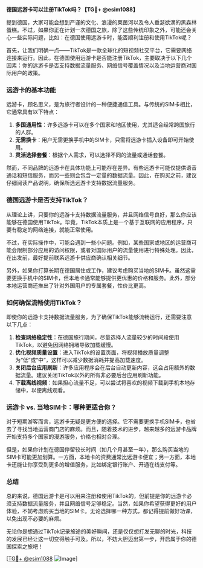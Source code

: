 **德国远游卡可以注册TikTok吗？【TG💪+ @esim1088】**

提到德国，大家可能会想到严谨的文化、浪漫的莱茵河以及令人垂涎欲滴的黑森林蛋糕。不过，如果你正在计划一次德国之旅，除了这些传统印象之外，可能还会关心一些实际问题，比如：在德国使用远游卡时，能否顺利注册和使用TikTok呢？

首先，让我们明确一点——TikTok是一款全球化的短视频社交平台，它需要网络连接来运行。因此，在德国使用远游卡是否能注册TikTok，主要取决于以下几个因素：你的远游卡是否支持数据流量服务、网络信号覆盖情况以及当地运营商对国际用户的政策。

### **远游卡的基本功能**

远游卡，顾名思义，是为旅行者设计的一种便捷通信工具。与传统的SIM卡相比，它通常具有以下特点：

1. **多国通用性**：许多远游卡可以在多个国家和地区使用，尤其适合经常跨国旅行的人群。
2. **无需换卡**：用户无需更换手机中的SIM卡，只需将远游卡插入设备即可开始使用。
3. **灵活选择套餐**：根据个人需求，可以选择不同的流量或通话套餐。

然而，不同品牌的远游卡在具体功能上可能存在差异。有些远游卡可能仅提供语音通话和短信服务，而另一些则会包含一定量的数据流量。因此，在购买之前，建议仔细阅读产品说明，确保所选远游卡支持数据流量服务。

### **德国远游卡是否支持TikTok？**

从理论上讲，只要你的远游卡支持数据流量服务，并且网络信号良好，那么你应该能够在德国使用TikTok。毕竟，TikTok本质上是一个基于互联网的应用程序，只要有稳定的网络连接，就能正常使用。

不过，在实际操作中，可能会遇到一些小问题。例如，某些国家或地区的运营商可能会限制部分应用的访问权限，或者对国际用户的流量使用进行特殊处理。因此，在出发前，最好提前联系远游卡供应商确认相关细节。

另外，如果你打算长期在德国居住或工作，建议考虑购买当地的SIM卡。虽然这需要更换手机中的SIM卡，但本地卡通常能够提供更优惠的价格和服务。此外，部分本地运营商还推出了针对外国用户的专属套餐，性价比更高。

### **如何确保流畅使用TikTok？**

即使你的远游卡支持数据流量服务，为了确保TikTok能够流畅运行，还需要注意以下几点：

1. **检查网络稳定性**：在德国旅行期间，尽量选择人流量较少的时间段使用TikTok，以避免因网络拥堵导致加载缓慢。
2. **优化视频质量设置**：进入TikTok的设置页面，将视频播放质量调整为“低”或“中”，这样可以减少数据消耗并提高加载速度。
3. **关闭后台应用刷新**：许多应用程序会在后台自动更新内容，这会占用额外的数据流量。建议关闭TikTok以外的所有非必要后台应用刷新功能。
4. **下载离线视频**：如果担心流量不足，可以尝试将喜欢的视频下载到手机本地存储中，以便离线观看。

### **远游卡 vs. 当地SIM卡：哪种更适合你？**

对于短期游客而言，远游卡无疑是更方便的选择。它不需要更换手机SIM卡，也省去了寻找当地运营商门店的麻烦。而且，随着技术的进步，越来越多的远游卡品牌开始支持多个国家的漫游服务，价格也相对合理。

但是，如果你计划在德国停留较长时间（如几个月甚至一年），那么购买当地的SIM卡可能更加划算。一方面，本地卡的资费通常比远游卡便宜；另一方面，本地卡还能让你享受到更多的增值服务，比如绑定银行账户、开通在线支付等。

### **总结**

总的来说，德国远游卡是可以用来注册和使用TikTok的，但前提是你的远游卡必须支持数据流量服务，并且网络信号足够稳定。当然，如果你希望获得更好的用户体验，不妨考虑购买当地的SIM卡。无论选择哪一种方式，都记得提前做好功课，以免出现不必要的麻烦。

无论你是想通过TikTok记录旅途的美好瞬间，还是仅仅想打发无聊的时光，科技的发展已经让这一切变得触手可及。所以，不妨大胆迈出第一步，开启属于你的德国探索之旅吧！

[[TG💪+ @esim1088](https://t.me/s/esim1088) ![Image](https://i.postimg.cc/4NQfJmqS/Snipaste-2025-05-13-00-14-12.png)]